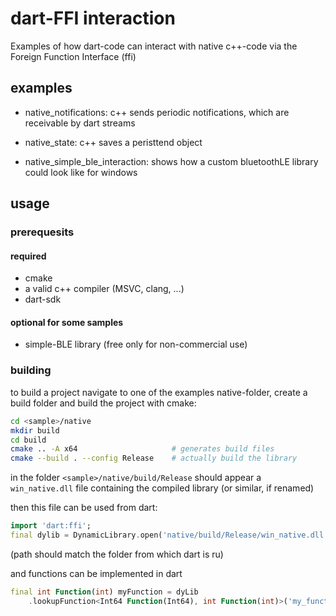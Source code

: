 # dart-FFI interaction

Examples of how dart-code can interact with native c++-code via the Foreign Function Interface (ffi)

## examples
- native_notifications: c++ sends periodic notifications, which are receivable by dart streams

- native_state: c++ saves a peristtend object

- native_simple_ble_interaction: shows how a custom bluetoothLE library could look like for windows

## usage

### prerequesits

#### required
- cmake
- a valid c++ compiler (MSVC, clang, ...)
- dart-sdk
#### optional for some samples
- simple-BLE library (free only for non-commercial use)

### building

to build a project navigate to one of the examples native-folder, create a build folder
and build the project with cmake: 

```sh
cd <sample>/native
mkdir build
cd build
cmake .. -A x64                     # generates build files
cmake --build . --config Release    # actually build the library
```

in the folder `<sample>/native/build/Release` should appear a `win_native.dll` file containing the compiled library (or similar, if renamed)

then this file can be used from dart:
```dart
import 'dart:ffi';
final dylib = DynamicLibrary.open('native/build/Release/win_native.dll');
```
(path should match the folder from which dart is ru)

and functions can be implemented in dart
```dart
final int Function(int) myFunction = dyLib
    .lookupFunction<Int64 Function(Int64), int Function(int)>('my_function');
```